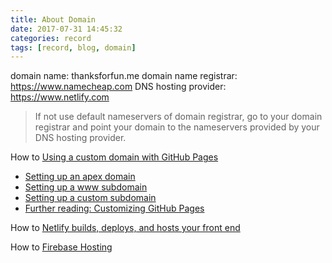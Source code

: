 ```yaml
---
title: About Domain
date: 2017-07-31 14:45:32
categories: record
tags: [record, blog, domain]
---
```

domain name: thanksforfun.me
domain name registrar: https://www.namecheap.com
DNS hosting provider: https://www.netlify.com
> If not use default nameservers of domain registrar, go to your domain registrar and point your domain to the nameservers provided by your DNS hosting provider.

<!-- more -->

How to [Using a custom domain with GitHub Pages](https://help.github.com/articles/using-a-custom-domain-with-github-pages/)
- [Setting up an apex domain](https://help.github.com/articles/setting-up-an-apex-domain/)
- [Setting up a www subdomain](https://help.github.com/articles/setting-up-a-www-subdomain/)
- [Setting up a custom subdomain](https://help.github.com/articles/setting-up-a-custom-subdomain/)
- [Further reading: Customizing GitHub Pages](https://help.github.com/categories/customizing-github-pages/)

How to [Netlify builds, deploys, and hosts your front end](https://www.netlify.com/docs/)

How to [Firebase Hosting](https://firebase.google.com/docs/hosting/)

